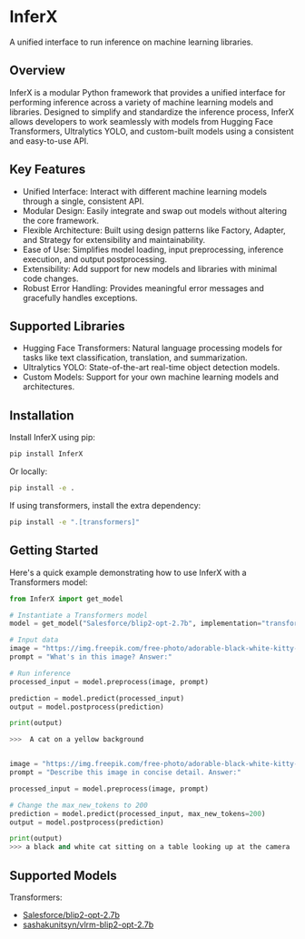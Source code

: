 # InferX
A unified interface to run inference on machine learning libraries.


## Overview
InferX is a modular Python framework that provides a unified interface for performing inference across a variety of machine learning models and libraries. Designed to simplify and standardize the inference process, InferX allows developers to work seamlessly with models from Hugging Face Transformers, Ultralytics YOLO, and custom-built models using a consistent and easy-to-use API.

## Key Features
- Unified Interface: Interact with different machine learning models through a single, consistent API.
- Modular Design: Easily integrate and swap out models without altering the core framework.
- Flexible Architecture: Built using design patterns like Factory, Adapter, and Strategy for extensibility and maintainability.
- Ease of Use: Simplifies model loading, input preprocessing, inference execution, and output postprocessing.
- Extensibility: Add support for new models and libraries with minimal code changes.
- Robust Error Handling: Provides meaningful error messages and gracefully handles exceptions.


## Supported Libraries
- Hugging Face Transformers: Natural language processing models for tasks like text classification, translation, and summarization.
- Ultralytics YOLO: State-of-the-art real-time object detection models.
- Custom Models: Support for your own machine learning models and architectures.


## Installation
Install InferX using pip:
```bash
pip install InferX
```

Or locally:
```bash
pip install -e .
```

If using transformers, install the extra dependency:
```bash
pip install -e ".[transformers]"
```

## Getting Started

Here's a quick example demonstrating how to use InferX with a Transformers model:

```python
from InferX import get_model

# Instantiate a Transformers model
model = get_model("Salesforce/blip2-opt-2.7b", implementation="transformers")

# Input data
image = "https://img.freepik.com/free-photo/adorable-black-white-kitty-with-monochrome-wall-her_23-2148955182.jpg"
prompt = "What's in this image? Answer:"

# Run inference
processed_input = model.preprocess(image, prompt)

prediction = model.predict(processed_input)
output = model.postprocess(prediction)

print(output)

>>>  A cat on a yellow background


image = "https://img.freepik.com/free-photo/adorable-black-white-kitty-with-monochrome-wall-her_23-2148955182.jpg"
prompt = "Describe this image in concise detail. Answer:"

processed_input = model.preprocess(image, prompt)

# Change the max_new_tokens to 200
prediction = model.predict(processed_input, max_new_tokens=200)
output = model.postprocess(prediction)

print(output)
>>> a black and white cat sitting on a table looking up at the camera

```


## Supported Models
Transformers:
- [Salesforce/blip2-opt-2.7b](https://huggingface.co/Salesforce/blip2-opt-2.7b)
- [sashakunitsyn/vlrm-blip2-opt-2.7b](https://huggingface.co/sashakunitsyn/vlrm-blip2-opt-2.7b)
